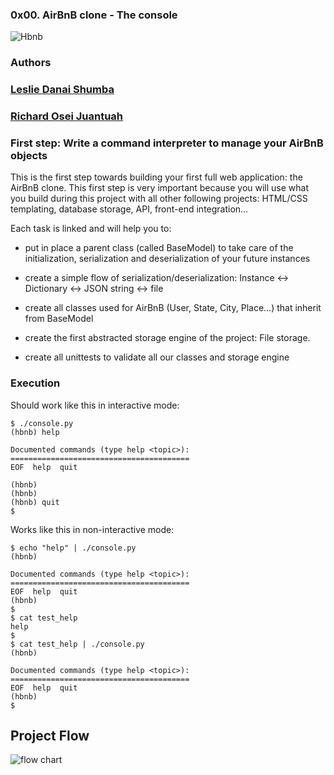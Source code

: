 ### 0x00. AirBnB clone - The console

<img src="https://camo.githubusercontent.com/59589bd21e8ec09ef94f2d9bb80d36d144bc487fe4737f8b213d005f3273921b/68747470733a2f2f696d6775722e636f6d2f4f696c457358562e706e67" alt="Hbnb">

### Authors
<h3> <a href="mailto:lesliedeeshumba@gmail.com">Leslie Danai Shumba</a> </h3>
<h3> <a href="mailto:nanamcroj@gmail.com">Richard Osei Juantuah</a> </h3>

### First step: Write a command interpreter to manage your AirBnB objects
This is the first step towards building your first full web application: the AirBnB clone. This first step is very important because you will use what you build during this project with all other following projects: HTML/CSS templating, database storage, API, front-end integration…

Each task is linked and will help you to:
* put in place a parent class (called BaseModel) to take care of the initialization, serialization and deserialization of your future instances

* create a simple flow of serialization/deserialization: Instance <-> Dictionary <-> JSON string <-> file

* create all classes used for AirBnB (User, State, City, Place…) that inherit from BaseModel

* create the first abstracted storage engine of the project: File storage.

* create all unittests to validate all our classes and storage engine

### Execution
Should work like this in interactive mode:
```
$ ./console.py
(hbnb) help

Documented commands (type help <topic>):
========================================
EOF  help  quit

(hbnb) 
(hbnb) 
(hbnb) quit
$
```
Works like this in non-interactive mode:
```
$ echo "help" | ./console.py
(hbnb)

Documented commands (type help <topic>):
========================================
EOF  help  quit
(hbnb) 
$
$ cat test_help
help
$
$ cat test_help | ./console.py
(hbnb)

Documented commands (type help <topic>):
========================================
EOF  help  quit
(hbnb) 
$
```

<h2>Project Flow</h2>

<img src="https://s3.amazonaws.com/alx-intranet.hbtn.io/uploads/medias/2018/6/815046647d23428a14ca.png?X-Amz-Algorithm=AWS4-HMAC-SHA256&X-Amz-Credential=AKIARDDGGGOUSBVO6H7D%2F20211109%2Fus-east-1%2Fs3%2Faws4_request&X-Amz-Date=20211109T205320Z&X-Amz-Expires=86400&X-Amz-SignedHeaders=host&X-Amz-Signature=5bdf2f8f7c725065ecd0680253d9c700f069950abbf6a4ff6fb667deb8176305" alt="flow chart" >
